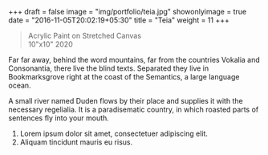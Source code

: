 +++
draft = false
image = "img/portfolio/teia.jpg"
showonlyimage = true
date = "2016-11-05T20:02:19+05:30"
title = "Teia"
weight = 11
+++

>Acrylic Paint on Stretched Canvas   
>10"x10" 
>2020 <!--more-->

Far far away, behind the word mountains, far from the countries Vokalia and Consonantia, there live the blind texts. Separated they live in Bookmarksgrove right at the coast of the Semantics, a large language ocean.

A small river named Duden flows by their place and supplies it with the necessary regelialia. It is a paradisematic country, in which roasted parts of sentences fly into your mouth.

1. Lorem ipsum dolor sit amet, consectetuer adipiscing elit.
2. Aliquam tincidunt mauris eu risus.


